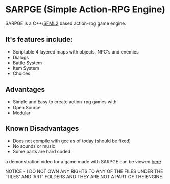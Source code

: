 SARPGE (Simple Action-RPG Engine)
=========================
SARPGE is a C++/[SFML2][1] based action-rpg game engine.

## It's features include:
- Scriptable 4 layered maps with objects, NPC's and enemies
- Dialogs
- Battle System
- Item System
- Choices

## Advantages
- Simple and Easy to create action-rpg games with
- Open Source
- Modular

## Known Disadvantages
- Does not compile with gcc as of today (should be fixed)
- No sounds or music
- Some parts are hard coded


a demonstration video for a game made with SARPGE can be viewed [here][2]


NOTICE - I DO NOT OWN ANY RIGHTS TO ANY OF THE FILES UNDER THE 'TILES' AND 'ART' FOLDERS AND THEY ARE NOT A PART OF THE ENGINE.

[1]: http://sfml-dev.org/
[2]: http://www.youtube.com/watch?v=PmYSTY0Ni4A
